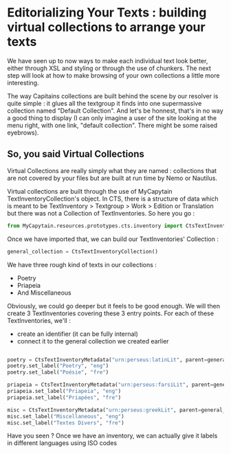 Editorializing Your Texts : building virtual collections to arrange your texts
===

We have seen up to now ways to make each individual text look better, either through XSL and styling or through the use of chunkers. The next step will look at how to make browsing of your own collections a little more interesting.

The way Capitains collections are built behind the scene by our resolver is quite simple : it glues all the textgroup it finds into one supermassive collection named "Default Collection". And let's be honnest, that's in no way a good thing to display (I can only imagine a user of the site looking at the menu right, with one link, "default collection". There might be some raised eyebrows).

## So, you said Virtual Collections

Virtual Collections are really simply what they are named : collections that are not covered by your files but are built at run time by Nemo or Nautilus.

Virtual collections are built through the use of MyCapytain TextInventoryCollection's object. In CTS, there is a structure of data which is meant to be TextInventory > Textgroup > Work > Edition or Translation but there was not a Collection of TextInventories. So here you go :

```python
from MyCapytain.resources.prototypes.cts.inventory import CtsTextInventoryCollection, CtsTextInventoryMetadata
```

Once we have imported that, we can build our TextInventories' Collection :

```python
general_collection = CtsTextInventoryCollection()
```

We have three rough kind of texts in our collections :
- Poetry
- Priapeia
- And Miscellaneous

Obviously, we could go deeper but it feels to be good enough. We will then create 3 TextInventories covering these 3 entry points. For each of these TextInventories, we'll :
- create an identifier (it can be fully internal)
- connect it to the general collection we created earlier

```python

poetry = CtsTextInventoryMetadata("urn:perseus:latinLit", parent=general_collection)
poetry.set_label("Poetry", "eng")
poetry.set_label("Poésie", "fre")

priapeia = CtsTextInventoryMetadata("urn:perseus:farsiLit", parent=general_collection)
priapeia.set_label("Priapeia", "eng")
priapeia.set_label("Priapées", "fre")

misc = CtsTextInventoryMetadata("urn:perseus:greekLit", parent=general_collection)
misc.set_label("Miscellaneous", "eng")
misc.set_label("Textes Divers", "fre")
```

Have you seen ? Once we have an inventory, we can actually give it labels in different languages using ISO codes